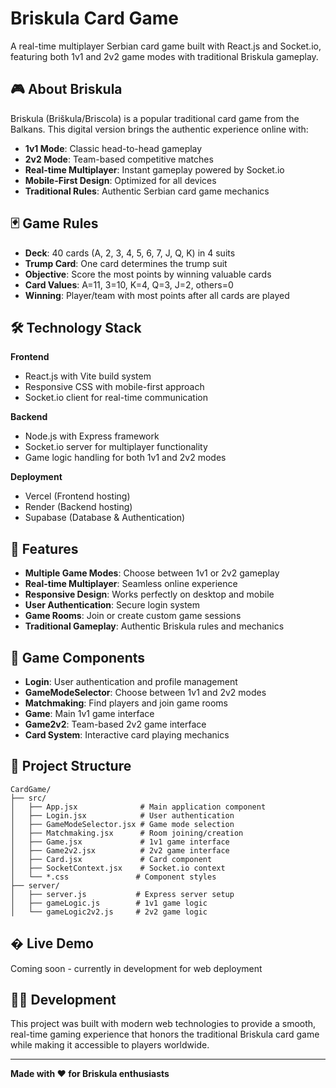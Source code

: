 # Briskula Card Game

A real-time multiplayer Serbian card game built with React.js and Socket.io, featuring both 1v1 and 2v2 game modes with traditional Briskula gameplay.

## 🎮 About Briskula

Briskula (Briškula/Briscola) is a popular traditional card game from the Balkans. This digital version brings the authentic experience online with:

- **1v1 Mode**: Classic head-to-head gameplay
- **2v2 Mode**: Team-based competitive matches
- **Real-time Multiplayer**: Instant gameplay powered by Socket.io
- **Mobile-First Design**: Optimized for all devices
- **Traditional Rules**: Authentic Serbian card game mechanics

## 🃏 Game Rules

- **Deck**: 40 cards (A, 2, 3, 4, 5, 6, 7, J, Q, K) in 4 suits
- **Trump Card**: One card determines the trump suit
- **Objective**: Score the most points by winning valuable cards
- **Card Values**: A=11, 3=10, K=4, Q=3, J=2, others=0
- **Winning**: Player/team with most points after all cards are played

## 🛠️ Technology Stack

**Frontend**

- React.js with Vite build system
- Responsive CSS with mobile-first approach
- Socket.io client for real-time communication

**Backend**

- Node.js with Express framework
- Socket.io server for multiplayer functionality
- Game logic handling for both 1v1 and 2v2 modes

**Deployment**

- Vercel (Frontend hosting)
- Render (Backend hosting)
- Supabase (Database & Authentication)

## 🎯 Features

- **Multiple Game Modes**: Choose between 1v1 or 2v2 gameplay
- **Real-time Multiplayer**: Seamless online experience
- **Responsive Design**: Works perfectly on desktop and mobile
- **User Authentication**: Secure login system
- **Game Rooms**: Join or create custom game sessions
- **Traditional Gameplay**: Authentic Briskula rules and mechanics

## 📱 Game Components

- **Login**: User authentication and profile management
- **GameModeSelector**: Choose between 1v1 and 2v2 modes
- **Matchmaking**: Find players and join game rooms
- **Game**: Main 1v1 game interface
- **Game2v2**: Team-based 2v2 game interface
- **Card System**: Interactive card playing mechanics

## 📁 Project Structure

```
CardGame/
├── src/
│   ├── App.jsx              # Main application component
│   ├── Login.jsx            # User authentication
│   ├── GameModeSelector.jsx # Game mode selection
│   ├── Matchmaking.jsx      # Room joining/creation
│   ├── Game.jsx             # 1v1 game interface
│   ├── Game2v2.jsx          # 2v2 game interface
│   ├── Card.jsx             # Card component
│   ├── SocketContext.jsx    # Socket.io context
│   └── *.css               # Component styles
├── server/
│   ├── server.js           # Express server setup
│   ├── gameLogic.js        # 1v1 game logic
│   └── gameLogic2v2.js     # 2v2 game logic
```

## � Live Demo

Coming soon - currently in development for web deployment

## 👨‍💻 Development

This project was built with modern web technologies to provide a smooth, real-time gaming experience that honors the traditional Briskula card game while making it accessible to players worldwide.

---

**Made with ❤️ for Briskula enthusiasts**
